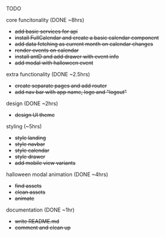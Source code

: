 TODO

core funcitonality (DONE ~8hrs) 
* ~~add basic services for api~~
* ~~install FullCalendar and create a basic calendar component~~
* ~~add data fetching as current month on calendar changes~~
* ~~render events on calendar~~
* ~~install antD and add drawer with event info~~
* ~~add modal with halloween event~~

extra functionality (DONE ~2.5hrs)
* ~~create separate pages and add router~~
* ~~add nav bar with app name, logo and "logout"~~

design (DONE ~2hrs)
* ~~design UI theme~~

styling (~5hrs)
* ~~style landing~~
* ~~style navbar~~
* ~~style calendar~~
* ~~style drawer~~
* ~~add mobile view variants~~


halloween modal animation (DONE ~4hrs)
* ~~find assets~~
* ~~clean assets~~
* ~~animate~~

documentation (DONE ~1hr)
* ~~write README.md~~
* ~~comment and clean up~~
